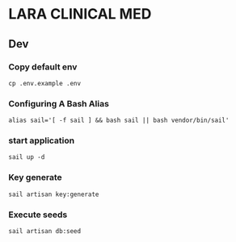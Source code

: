 # LARA CLINICAL MED

## Dev

### Copy default env

```shell
cp .env.example .env
```

### Configuring A Bash Alias

```shell
alias sail='[ -f sail ] && bash sail || bash vendor/bin/sail'
```


### start application

```shell
sail up -d
```


### Key generate

```shell
sail artisan key:generate
```


### Execute seeds

```shell
sail artisan db:seed
```